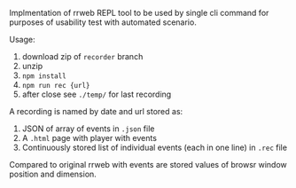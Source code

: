 Implmentation of rrweb REPL tool to be used by single cli command for purposes of usability test with automated scenario.

Usage:
1. download zip of `recorder` branch
2. unzip
3. `npm install`
4. `npm run rec {url}`
5. after close see `./temp/` for last recording

A recording is named by date and url stored as:
1. JSON of array of events in `.json` file
2. A `.html` page with player with events
3. Continuously stored list of individual events (each in one line) in `.rec` file

Compared to original rrweb with events are stored values of browsr window position and dimension.
